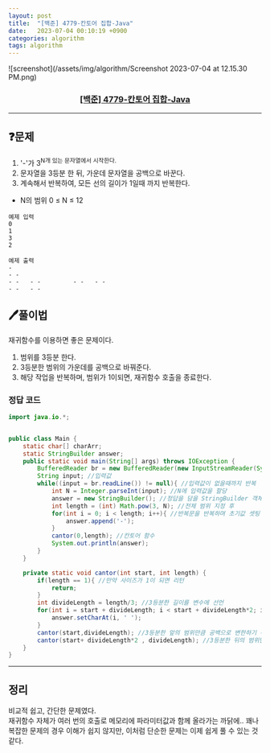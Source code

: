 ```yaml
---
layout: post
title:  "[백준] 4779-칸토어 집합-Java"
date:   2023-07-04 00:10:19 +0900
categories: algorithm
tags: algorithm
---
```


![screenshot](/assets/img/algorithm/Screenshot 2023-07-04 at 12.15.30 PM.png)
### <center><a href="https://www.acmicpc.net/problem/4779">[백준] 4779-칸토어 집합-Java</a></center>
---

## ❓문제

1. '-'가 3<sup>N개 있는 문자열에서 시작한다.
2. 문자열을 3등분 한 뒤, 가운데 문자열을 공백으로 바꾼다.
3. 계속해서 반복하여, 모든 선의 길이가 1일때 까지 반복한다.

* N의 범위
0 ≤ N ≤ 12

``` 
예제 입력
0
1
3
2
```

``` 
예제 출력
-
- -
- -   - -         - -   - -
- -   - -
```


## 🖊️풀이법

재귀함수를 이용하면 좋은 문제이다.
1. 범위를 3등분 한다.
2. 3등분한 범위의 가운데를 공백으로 바꿔준다.
3. 해당 작업을 반복하며, 범위가 1이되면, 재귀함수 호출을 종료한다.

### 정답 코드


```java
import java.io.*;


public class Main {
    static char[] charArr; 
    static StringBuilder answer; 
    public static void main(String[] args) throws IOException {
        BufferedReader br = new BufferedReader(new InputStreamReader(System.in));
        String input; //입력값
        while((input = br.readLine()) != null){ //입력값이 없을때까지 반복
            int N = Integer.parseInt(input); //N에 입력값을 할당
            answer = new StringBuilder(); //정답을 담을 StringBuilder 객체 생성
            int length = (int) Math.pow(3, N); //전체 범위 지정 후
            for(int i = 0; i < length; i++){ //반복문을 반복하며 초기값 셋팅
                answer.append('-');
            }
            cantor(0,length); //칸토어 함수
            System.out.println(answer);
        }
    }

    private static void cantor(int start, int length) {
        if(length == 1){ //만약 사이즈가 1이 되면 리턴
            return;
        }
        int divideLength = length/3; //3등분한 길이를 변수에 선언
        for(int i = start + divideLength; i < start + divideLength*2; i++){ //가운데 범위를 공백으로 변환
            answer.setCharAt(i, ' ');
        }
        cantor(start,divideLength); //3등분한 앞의 범위만큼 공백으로 변한하기 위해 재귀호출
        cantor(start+ divideLength*2 , divideLength); //3등분한 뒤의 범위만큼 공백으로 변환하기 위해 재귀호출
    }
}
```

---


## 정리

비교적 쉽고, 간단한 문제였다.<br>
재귀함수 자체가 여러 번의 호출로 메모리에 파라미터값과 함께 올라가는 까닭에.. 꽤나 복잡한 문제의 경우 이해가 쉽지 않지만, 이처럼 단순한 문제는 이제 쉽게 풀 수 있는 것 같다.


















